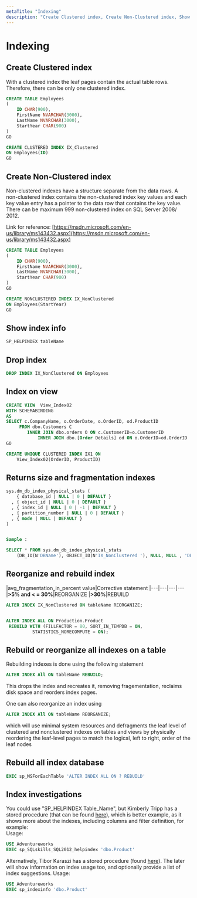 ```yaml
---
metaTitle: "Indexing"
description: "Create Clustered index, Create Non-Clustered index, Show index info, Drop index, Index on view, Returns size and fragmentation indexes , Reorganize and rebuild index, Rebuild or reorganize all indexes on a table, Rebuild all index database, Index investigations"
---
```


# Indexing



## Create Clustered index


With a clustered index the leaf pages contain the actual table rows. Therefore, there can be only one clustered index.

```sql
CREATE TABLE Employees
(
    ID CHAR(900),
    FirstName NVARCHAR(3000),
    LastName NVARCHAR(3000),
    StartYear CHAR(900)
)
GO

CREATE CLUSTERED INDEX IX_Clustered 
ON Employees(ID)
GO

```



## Create Non-Clustered index


Non-clustered indexes have a structure separate from the data rows. A non-clustered index contains the non-clustered index key values and each key value entry has a pointer to the data row that contains the key value. There can be maximum 999 non-clustered index on SQL Server 2008/ 2012.

Link for reference: [https://msdn.microsoft.com/en-us/library/ms143432.aspx](https://msdn.microsoft.com/en-us/library/ms143432.aspx)

```sql
CREATE TABLE Employees
(
    ID CHAR(900),
    FirstName NVARCHAR(3000),
    LastName NVARCHAR(3000),
    StartYear CHAR(900)
)
GO

CREATE NONCLUSTERED INDEX IX_NonClustered
ON Employees(StartYear)
GO

```



## Show index info


```sql
SP_HELPINDEX tableName

```



## Drop index


```sql
DROP INDEX IX_NonClustered ON Employees

```



## Index on view


```sql
CREATE VIEW  View_Index02
WITH SCHEMABINDING
AS 
SELECT c.CompanyName, o.OrderDate, o.OrderID, od.ProductID 
     FROM dbo.Customers C 
        INNER JOIN dbo.orders O ON c.CustomerID=o.CustomerID  
            INNER JOIN dbo.[Order Details] od ON o.OrderID=od.OrderID   
GO

CREATE UNIQUE CLUSTERED INDEX IX1 ON 
    View_Index02(OrderID, ProductID) 

```



## Returns size and fragmentation indexes 


```sql
sys.dm_db_index_physical_stats (   
    { database_id | NULL | 0 | DEFAULT }  
  , { object_id | NULL | 0 | DEFAULT }  
  , { index_id | NULL | 0 | -1 | DEFAULT }  
  , { partition_number | NULL | 0 | DEFAULT }  
  , { mode | NULL | DEFAULT }  
)  


Sample :

SELECT * FROM sys.dm_db_index_physical_stats  
    (DB_ID(N'DBName'), OBJECT_ID(N'IX_NonClustered '), NULL, NULL , 'DETAILED');  

```



## Reorganize and rebuild index


|avg_fragmentation_in_percent value|Corrective statement
|---|---|---|---
|**>5% and < = 30%**|REORGANIZE
|**>30%**|REBUILD

```sql
ALTER INDEX IX_NonClustered ON tableName REORGANIZE;  


ALTER INDEX ALL ON Production.Product
 REBUILD WITH (FILLFACTOR = 80, SORT_IN_TEMPDB = ON,
          STATISTICS_NORECOMPUTE = ON);

```



## Rebuild or reorganize all indexes on a table


Rebuilding indexes is done using the following statement

```sql
ALTER INDEX All ON tableName REBUILD;

```

This drops the index and recreates it, removing fragementation, reclaims disk space and reorders index pages.

One can also reorganize an index using

```sql
ALTER INDEX All ON tableName REORGANIZE;

```

which will use minimal system resources and defragments the leaf level of clustered and nonclustered indexes on tables and views by physically reordering the leaf-level pages to match the logical, left to right, order of the leaf nodes



## Rebuild all index database


```sql
EXEC sp_MSForEachTable 'ALTER INDEX ALL ON ? REBUILD'

```



## Index investigations


You could use "SP_HELPINDEX Table_Name", but Kimberly Tripp has a stored procedure (that can be found [here](http://www.sqlskills.com/blogs/kimberly/use-this-new-sql-server-2012-rewrite-for-sp_helpindex/)), which is better example, as it shows more about the indexes, including columns and filter definition, for example:<br>
Usage:

```sql
USE Adventureworks 
EXEC sp_SQLskills_SQL2012_helpindex 'dbo.Product'

```

Alternatively, Tibor Karaszi has a stored procedure (found [here](http://www.karaszi.com/SQLServer/util_sp_indexinfo.asp)). The later will show information on index usage too, and optionally provide a list of index suggestions.
Usage:

```sql
USE Adventureworks 
EXEC sp_indexinfo 'dbo.Product' 

```

